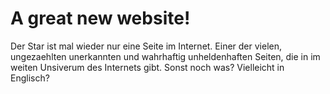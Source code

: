 # A great new website!

Der Star ist mal wieder nur eine Seite im Internet. Einer der vielen, ungezaehlten unerkannten und wahrhaftig unheldenhaften Seiten, die in im weiten Unsiverum des Internets gibt.
Sonst noch was?
Vielleicht in Englisch?
